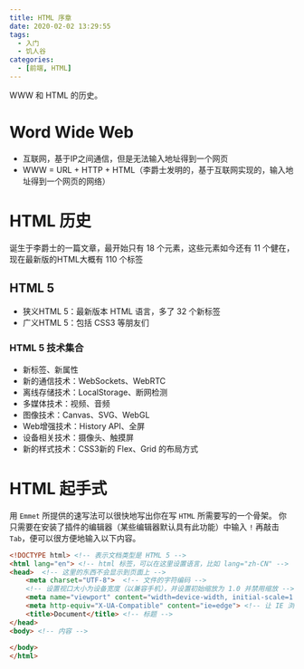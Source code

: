 ```yaml
---
title: HTML 序章
date: 2020-02-02 13:29:55
tags:
  - 入门
  - 饥人谷
categories:
  - [前端, HTML]
---
```


WWW 和 HTML 的历史。

<!-- more -->

# Word Wide Web

- 互联网，基于IP之间通信，但是无法输入地址得到一个网页
- WWW = URL + HTTP + HTML（李爵士发明的，基于互联网实现的，输入地址得到一个网页的网络）

# HTML 历史

诞生于李爵士的一篇文章，最开始只有 18 个元素，这些元素如今还有 11 个健在，现在最新版的HTML大概有 110 个标签

## HTML 5

- 狭义HTML 5：最新版本 HTML 语言，多了 32 个新标签
- 广义HTML 5：包括 CSS3 等朋友们

### HTML 5 技术集合

- 新标签、新属性
- 新的通信技术：WebSockets、WebRTC
- 离线存储技术：LocalStorage、断网检测
- 多媒体技术：视频、音频
- 图像技术：Canvas、SVG、WebGL
- Web增强技术：History API、全屏
- 设备相关技术：摄像头、触摸屏
- 新的样式技术：CSS3新的 Flex、Grid 的布局方式

# HTML 起手式

用 `Emmet` 所提供的速写法可以很快地写出你在写 `HTML` 所需要写的一个骨架。
你只需要在安装了插件的编辑器（某些编辑器默认具有此功能）中输入 `!` 再敲击 `Tab`，便可以很方便地输入以下内容。
```html
<!DOCTYPE html> <!-- 表示文档类型是 HTML 5 -->
<html lang="en"> <!-- html 标签，可以在这里设置语言，比如 lang="zh-CN" -->
<head>  <!-- 这里的东西不会显示到页面上 -->
    <meta charset="UTF-8">  <!-- 文件的字符编码 -->
    <!-- 设置视口大小为设备宽度（以兼容手机），并设置初始缩放为 1.0 并禁用缩放 -->
    <meta name="viewport" content="width=device-width, initial-scale=1.0, minimum-scale=1.0, maximum-scale=1.0, user-scalable=no"> 
    <meta http-equiv="X-UA-Compatible" content="ie=edge"> <!-- 让 IE 浏览器使用最新的内核 -->
    <title>Document</title> <!-- 标题 -->
</head> 
<body> <!-- 内容 -->
    
</body>
</html>
```
